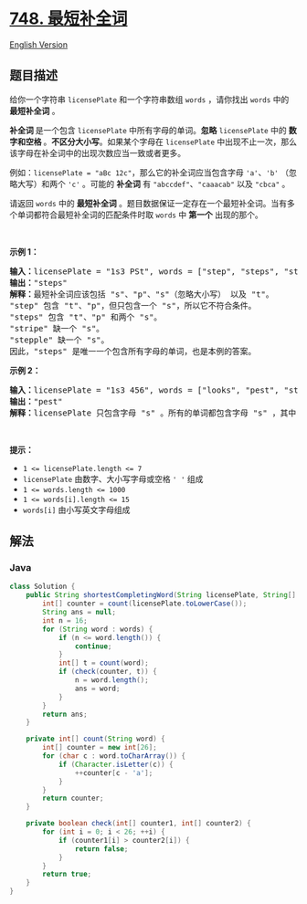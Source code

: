 # [748. 最短补全词](https://leetcode.cn/problems/shortest-completing-word)

[English Version](/solution/0700-0799/0748.Shortest%20Completing%20Word/README_EN.md)

## 题目描述

<p>给你一个字符串 <code>licensePlate</code> 和一个字符串数组 <code>words</code> ，请你找出&nbsp;<code>words</code> 中的 <strong>最短补全词</strong> 。</p>

<p><strong>补全词 </strong>是一个包含 <code>licensePlate</code> 中所有字母的单词。<strong>忽略</strong>&nbsp;<code>licensePlate</code> 中的 <strong>数字和空格 </strong>。<strong>不区分大小写</strong>。如果某个字母在 <code>licensePlate</code> 中出现不止一次，那么该字母在补全词中的出现次数应当一致或者更多。</p>

<p>例如：<code>licensePlate</code><code> = "aBc 12c"</code>，那么它的补全词应当包含字母 <code>'a'</code>、<code>'b'</code> （忽略大写）和两个 <code>'c'</code> 。可能的 <strong>补全词</strong> 有 <code>"abccdef"</code>、<code>"caaacab"</code> 以及 <code>"cbca"</code> 。</p>

<p>请返回 <code>words</code> 中的 <strong>最短补全词</strong> 。题目数据保证一定存在一个最短补全词。当有多个单词都符合最短补全词的匹配条件时取 <code>words</code> 中 <strong>第一个</strong> 出现的那个。</p>

<p>&nbsp;</p>

<p><strong>示例 1：</strong></p>

<pre>
<strong>输入：</strong>licensePlate = "1s3 PSt", words = ["step", "steps", "stripe", "stepple"]
<strong>输出：</strong>"steps"
<strong>解释：</strong>最短补全词应该包括 "s"、"p"、"s"（忽略大小写） 以及 "t"。
"step" 包含 "t"、"p"，但只包含一个 "s"，所以它不符合条件。
"steps" 包含 "t"、"p" 和两个 "s"。
"stripe" 缺一个 "s"。
"stepple" 缺一个 "s"。
因此，"steps" 是唯一一个包含所有字母的单词，也是本例的答案。</pre>

<p><strong>示例 2：</strong></p>

<pre>
<strong>输入：</strong>licensePlate = "1s3 456", words = ["looks", "pest", "stew", "show"]
<strong>输出：</strong>"pest"
<strong>解释：</strong>licensePlate 只包含字母 "s" 。所有的单词都包含字母 "s" ，其中 "pest"、"stew"、和 "show" 三者最短。答案是 "pest" ，因为它是三个单词中在 words 里最靠前的那个。
</pre>

<p>&nbsp;</p>

<p><strong>提示：</strong></p>

<ul>
	<li><code>1 &lt;= licensePlate.length &lt;= 7</code></li>
	<li><code>licensePlate</code> 由数字、大小写字母或空格 <code>' '</code> 组成</li>
	<li><code>1 &lt;= words.length &lt;= 1000</code></li>
	<li><code>1 &lt;= words[i].length &lt;= 15</code></li>
	<li><code>words[i]</code> 由小写英文字母组成</li>
</ul>

## 解法

### **Java**

```java
class Solution {
    public String shortestCompletingWord(String licensePlate, String[] words) {
        int[] counter = count(licensePlate.toLowerCase());
        String ans = null;
        int n = 16;
        for (String word : words) {
            if (n <= word.length()) {
                continue;
            }
            int[] t = count(word);
            if (check(counter, t)) {
                n = word.length();
                ans = word;
            }
        }
        return ans;
    }

    private int[] count(String word) {
        int[] counter = new int[26];
        for (char c : word.toCharArray()) {
            if (Character.isLetter(c)) {
                ++counter[c - 'a'];
            }
        }
        return counter;
    }

    private boolean check(int[] counter1, int[] counter2) {
        for (int i = 0; i < 26; ++i) {
            if (counter1[i] > counter2[i]) {
                return false;
            }
        }
        return true;
    }
}
```
